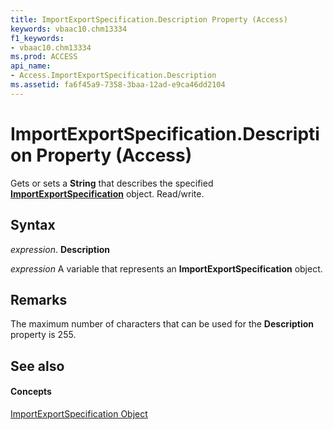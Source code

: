 ```yaml
---
title: ImportExportSpecification.Description Property (Access)
keywords: vbaac10.chm13334
f1_keywords:
- vbaac10.chm13334
ms.prod: ACCESS
api_name:
- Access.ImportExportSpecification.Description
ms.assetid: fa6f45a9-7358-3baa-12ad-e9ca46dd2104
---
```



# ImportExportSpecification.Description Property (Access)

Gets or sets a  **String** that describes the specified **[ImportExportSpecification](importexportspecification-object-access.md)** object. Read/write.


## Syntax

 _expression_. **Description**

 _expression_ A variable that represents an **ImportExportSpecification** object.


## Remarks

The maximum number of characters that can be used for the  **Description** property is 255.


## See also


#### Concepts


[ImportExportSpecification Object](importexportspecification-object-access.md)

